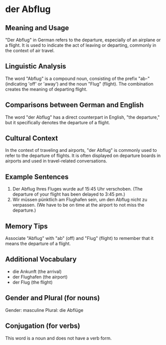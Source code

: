 # der Abflug
## Meaning and Usage
"Der Abflug" in German refers to the departure, especially of an airplane or a flight. It is used to indicate the act of leaving or departing, commonly in the context of air travel.

## Linguistic Analysis
The word "Abflug" is a compound noun, consisting of the prefix "ab-" (indicating 'off' or 'away') and the noun "Flug" (flight). The combination creates the meaning of departing flight.

## Comparisons between German and English
The word "der Abflug" has a direct counterpart in English, "the departure," but it specifically denotes the departure of a flight.

## Cultural Context
In the context of traveling and airports, "der Abflug" is commonly used to refer to the departure of flights. It is often displayed on departure boards in airports and used in travel-related conversations.

## Example Sentences
1. Der Abflug Ihres Fluges wurde auf 15:45 Uhr verschoben. (The departure of your flight has been delayed to 3:45 pm.)
2. Wir müssen pünktlich am Flughafen sein, um den Abflug nicht zu verpassen. (We have to be on time at the airport to not miss the departure.)

## Memory Tips
Associate "Abflug" with "ab" (off) and "Flug" (flight) to remember that it means the departure of a flight.

## Additional Vocabulary
- die Ankunft (the arrival)
- der Flughafen (the airport)
- der Flug (the flight)

## Gender and Plural (for nouns)
Gender: masculine
Plural: die Abflüge

## Conjugation (for verbs)
This word is a noun and does not have a verb form.